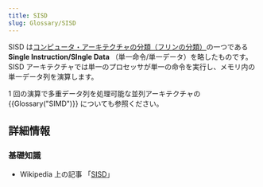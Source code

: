 ```yaml
---
title: SISD
slug: Glossary/SISD
---
```


SISD は[コンピュータ・アーキテクチャの分類（フリンの分類）](https://ja.wikipedia.org/wiki/フリンの分類)の一つである **Single Instruction/SIngle Data** （単一命令/単一データ）を略したものです。SISD アーキテクチャでは単一のプロセッサが単一の命令を実行し、メモリ内の単一データ列を演算します。

1 回の演算で多重データ列を処理可能な並列アーキテクチャの {{Glossary("SIMD")}} についても参照ください。

## 詳細情報

### 基礎知識

- Wikipedia 上の記事 「[SISD](https://ja.wikipedia.org/wiki/SISD)」
